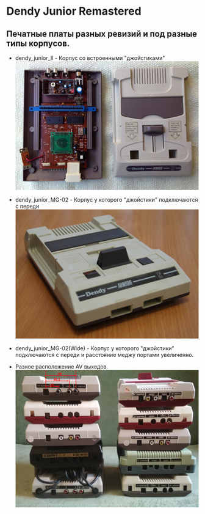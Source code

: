 # Dendy Junior Remastered

## Печатные платы разных ревизий и под разные типы корпусов.

- dendy_junior_II - Корпус со встроенными "джойстиками"
![dendy_junior_II](./cases/Dendy_Junior_II_case.jpg)

- dendy_junior_MG-02 - Корпус у которого "джойстики" подключаются с переди
![dendy_junior_MG-02](./cases/Dendy_Junior_MG-02.jpg)

- dendy_junior_MG-02(Wide) - Корпус у которого "джойстики" подключаются с переди и расстояние меджу портами увеличенно.


- Разное расположение AV выходов.
![dendy_junior_AV](./cases/Dendy_Junior_AV.jpg)